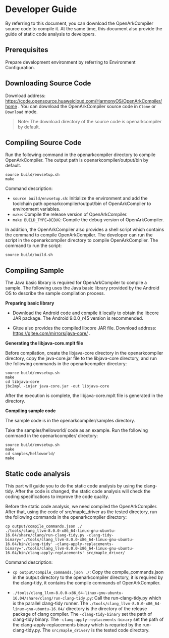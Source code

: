 # Developer Guide

By referring to this document, you can download the OpenArkCompiler source code to compile it. At the same time, this document also provide the guide of static code analysis to developers.

## Prerequisites

Prepare development environment by referring to Environment Configuration.


## Downloading Source Code

Download address: <https://code.opensource.huaweicloud.com/HarmonyOS/OpenArkCompiler/home> .
You can download the OpenArkCompiler source code in `Clone` or `Download` mode.
> Note: The download directory of the source code is openarkcompiler by default.


## Compiling Source Code


Run the following command in the openarkcompiler directory to compile OpenArkCompiler. The output path is openarkcompiler/output/bin by default.

```
source build/envsetup.sh
make
```
Command description:

- `source build/envsetup.sh`: Initialize the environment and add the toolchain path openarkcompiler/output/bin of OpenArkCompiler to environment variables.
- `make`: Compile the release version of OpenArkCompiler.
- `make BUILD_TYPE=DEBUG`: Compile the debug version of OpenArkCompiler.

In addition, the OpenArkCompiler also provides a shell script which contains the command to compile OpenArkCompiler. The developer can run the script in the openarkcompiler directory to compile OpenArkCompiler. The command to run the script:

```
source build/build.sh
```

## Compiling Sample

The Java basic library is required for OpenArkCompiler to compile a sample. The following uses the Java basic library provided by the Android OS to describe the sample compilation process.

**Preparing basic library**

- Download the Android code and compile it locally to obtain the libcore JAR package. The Android 9.0.0_r45 version is recommended.

- Gitee also provides the compiled libcore JAR file. Download address: https://gitee.com/mirrors/java-core/ .

**Generating the libjava-core.mplt file**

Before compilation, create the libjava-core directory in the openarkcompiler directory, copy the java-core.jar file to the libjava-core directory, and run the following commands in the openarkcompiler directory:

```
source build/envsetup.sh
make
cd libjava-core
jbc2mpl -injar java-core.jar -out libjava-core
```

After the execution is complete, the libjava-core.mplt file is generated in the directory.

**Compiling sample code**

The sample code is in the openarkcompiler/samples directory.

Take the samples/helloworld/ code as an example. Run the following command in the openarkcompiler/ directory:

```
source build/envsetup.sh
make
cd samples/helloworld/
make
```

## Static code analysis

This part will guide you to do the static code analysis by using the clang-tidy. After the code is changed, the static code analysis will check the coding specifications to improve the code quality.

Before the static code analysis, we need compiled the OpenArkCompiler. After that, using the code of src/maple_driver as the tested directory, run the following commands in the openarkcompiler directory:

```
cp output/compile_commands.json ./
./tools/clang_llvm-8.0.0-x86_64-linux-gnu-ubuntu-16.04/share/clang/run-clang-tidy.py -clang-tidy-binary='./tools/clang_llvm-8.0.0-x86_64-linux-gnu-ubuntu-16.04/bin/clang-tidy' -clang-apply-replacements-binary='./tools/clang_llvm-8.0.0-x86_64-linux-gnu-ubuntu-16.04/bin/clang-apply-replacements' src/maple_driver/
```
Command description:

- `cp output/compile_commands.json ./`: Copy the compile_commands.json in the output directory to the openarkcompiler directory, it is required by the clang-tidy, it contains the compile commands of OpenArkCompiler.

- `./tools/clang_llvm-8.0.0-x86_64-linux-gnu-ubuntu-16.04/share/clang/run-clang-tidy.py`: Call the run-clang-tidy.py which is the parallel clang-tidy runner. The `./tools/clang_llvm-8.0.0-x86_64-linux-gnu-ubuntu-16.04/` directory is the directory of the release package of clang compiler. The `-clang-tidy-binary` set the path of clang-tidy binary. The `-clang-apply-replacements-binary` set the path of the clang-apply-replacements binary which is requried by the run-clang-tidy.py. The `src/maple_driver/` is the tested code directory.
